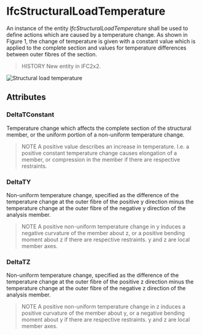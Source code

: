 # IfcStructuralLoadTemperature

An instance of the entity _IfcStructuralLoadTemperature_ shall be used to define actions which are caused by a temperature change. As shown in Figure 1, the change of temperature is given with a constant value which is applied to the complete section and values for temperature differences between outer fibres of the section.<!-- end of definition -->

> HISTORY  New entity in IFC2x2.

![Structural load temperature](../../../../figures/structuralloadtemperature.gif "Figure 1 — Structural load temperature")

## Attributes

### DeltaTConstant
Temperature change which affects the complete section of the structural member, or the uniform portion of a non-uniform temperature change.

> NOTE  A positive value describes an increase in temperature. I.e. a positive constant temperature change causes elongation of a member, or compression in the member if there are respective restraints.

### DeltaTY
Non-uniform temperature change, specified as the difference of the temperature change at the outer fibre of the positive y direction minus the temperature change at the outer fibre of the negative y direction of the analysis member.

> NOTE  A positive non-uniform temperature change in y induces a negative curvature of the member about z, or a positive bending moment about z if there are respective restraints. y and z are local member axes.

### DeltaTZ
Non-uniform temperature change, specified as the difference of the temperature change at the outer fibre of the positive z direction minus the temperature change at the outer fibre of the negative z direction of the analysis member.

> NOTE  A positive non-uniform temperature change in z induces a positive curvature of the member about y, or a negative bending moment about y if there are respective restraints. y and z are local member axes.
